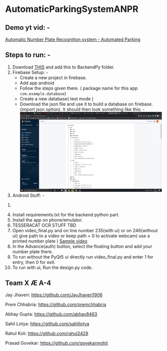 # AutomaticParkingSystemANPR

## Demo yt vid: - 
[Automatic Number Plate Recognition system - Automated Parking](https://www.youtube.com/watch?v=i64AUqCuKV8&feature=youtu.be)

## Steps to run: -
1) Download [THIS](https://drive.google.com/file/d/10lYoIKufiyKaw570UvLbRHbUY6YGYlht/view?usp=sharing) and add this to BackendPy folder.
2) Firebase Setup: -
   - Create a new project in firebase.
   - Add app android
   - Follow the steps given there. ( package name for this app `com.example.database`)
   - Create a new database( test mode )
   - Download the json file and use it to build a database on firebase.(import json option). It should then look something like this: -
![](images/database.png)
3) Android Stuff: -
  1. 
4) Install requirements.txt for the backend python part.
5) Install the app on phone/emulator.
6) TESSERACAT OCR STUFF TBD
7) Open video_final.py and on line number 235(with ui) or on 246(without ui) give path to a video or keep path = 0 to activate webcam( use a printed number plate )
  [Sample video](https://drive.google.com/file/d/1QL5nR2pNM71CKH2vehXpEgiqdH6SAAho/view?usp=sharing)
8) In the Advance(auth) button, select the floating button and add your number plate there.
9) To run without the PyQt5 ui directly run video_final.py and enter 1 for entry, then 0 for exit.
10) To run with ui, Run the design.py code.

## Team X Æ A-4
Jay Jhaveri: https://github.com/JayJhaveri1906

Prem Chhabria: https://github.com/premchhabria

Abhay Gupta: https://github.com/abhay8463

Sahil Lotya: https://github.com/sahillotya

Rahul Koli: https://github.com/rahul2429

Prasad Govekar: https://github.com/govekarmohit
